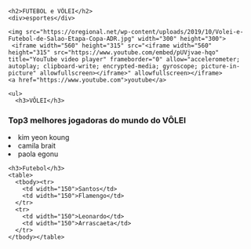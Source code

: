 <!DOCTYPE html>
<html>
<head>
<meta http-equiv="Content-Type" content="text/html; charset=UTF-8">
    <title>Aqui vai o titulo da pagina</title>
    <link rel="stylesheet" href="https://meninasnatiifsp.github.io/Site/assets/style.css">
  </head>
  <body>
    
    <h2>FUTEBOL e VÔLEI</h2>
    <div>esportes</div>

    <img src="https://oregional.net/wp-content/uploads/2019/10/Volei-e-Futebol-de-Salao-Etapa-Copa-ADR.jpg" width="300" height="300">
     <iframe width="560" height="315" src="<iframe width="560" height="315" src="https://www.youtube.com/embed/pUVjvae-hqo" title="YouTube video player" frameborder="0" allow="accelerometer; autoplay; clipboard-write; encrypted-media; gyroscope; picture-in-picture" allowfullscreen></iframe>" allowfullscreen></iframe>
    <a href="https://www.youtube.com">youtube</a>

    <ul>
      <h3>VÔLEI</h3>

 <h3>Top3 melhores jogadoras do mundo do VÔLEI</h3>
      <li>kim yeon koung</li>
      <li>camila brait</li>
      <li>paola egonu</li>
    </ul>

    <h3>Futebol</h3>
    <table>
      <tbody><tr>
        <td width="150">Santos</td>
        <td width="150">Flamengo</td>
      </tr>
      <tr>
        <td width="150">Leonardo</td>
        <td width="150">Arrascaeta</td>
      </tr>
    </tbody></table>
    


</body></html>
